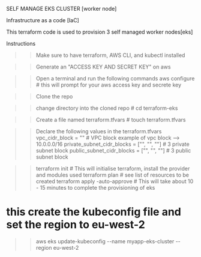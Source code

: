 SELF MANAGE EKS CLUSTER [worker node]

Infrastructure as a code [IaC]

This terraform code is used to provision 3 self managed worker nodes[eks]

Instructions

>> Make sure to have terraform, AWS CLI, and kubectl installed

>> Generate an "ACCESS KEY AND SECRET KEY" on aws

>> Open a terminal and run the following commands
    aws configure # this will prompt for your aws access key and secrete key 

>> Clone the repo

>> change directory into the cloned repo # cd terraform-eks

>> Create a file named terraform.tfvars # touch terraform.tfvars 

>> Declare the following values in the terraform.tfvars
    vpc_cidr_block = "" # VPC block example of vpc block --> 10.0.0.0/16 
    private_subnet_cidr_blocks = ["", "", ""] # 3 private subnet block
    public_subnet_cidr_blocks = ["", "", ""]  # 3 public subnet block

>> terraform init # This will initialise terraform, install the provider and modules used
>> terraform plan # see list of resources to be created
>> terraform apply -auto-approve # This will take about 10 - 15 minutes to complete the provisioning of eks

   # this create the kubeconfig file and set the region to eu-west-2
>> aws eks update-kubeconfig --name myapp-eks-cluster --region eu-west-2

